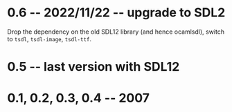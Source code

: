 # 0.6 -- 2022/11/22 -- upgrade to SDL2

Drop the dependency on the old SDL12 library (and hence ocamlsdl),
switch to `tsdl`, `tsdl-image`, `tsdl-ttf`.

# 0.5 -- last version with SDL12

# 0.1, 0.2, 0.3, 0.4 -- 2007
